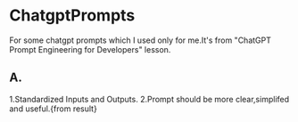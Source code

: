 # ChatgptPrompts
For some chatgpt prompts which I used  only for me.It's from "ChatGPT Prompt Engineering for Developers" lesson.


## A.
1.Standardized Inputs and Outputs.
2.Prompt should be more clear,simplifed and useful.{from result}

